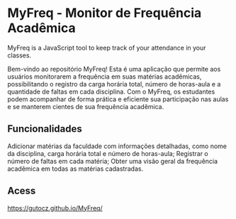 # MyFreq - Monitor de Frequência Acadêmica
MyFreq is a JavaScript tool to keep track of your attendance in your classes.

Bem-vindo ao repositório MyFreq! Esta é uma aplicação que permite aos usuários monitorarem a frequência em suas matérias acadêmicas, possibilitando o registro da carga horária total, número de horas-aula e a quantidade de faltas em cada disciplina. Com o MyFreq, os estudantes podem acompanhar de forma prática e eficiente sua participação nas aulas e se manterem cientes de sua frequência acadêmica.

## Funcionalidades
Adicionar matérias da faculdade com informações detalhadas, como nome da disciplina, carga horária total e número de horas-aula;
Registrar o número de faltas em cada matéria;
Obter uma visão geral da frequência acadêmica em todas as matérias cadastradas.

## Acess
https://gutocz.github.io/MyFreq/
